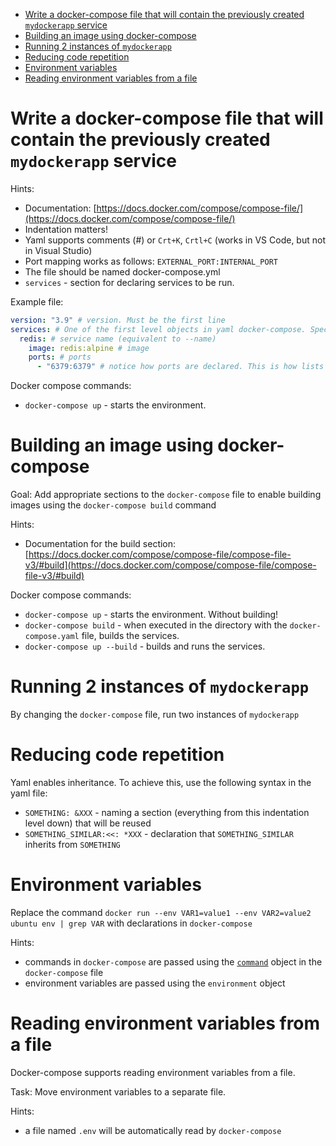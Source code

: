 - [Write a docker-compose file that will contain the previously created `mydockerapp` service](#write-a-docker-compose-file-that-will-contain-the-previously-created-mydockerapp-service)
- [Building an image using docker-compose](#building-an-image-using-docker-compose)
- [Running 2 instances of `mydockerapp`](#running-2-instances-of-mydockerapp)
- [Reducing code repetition](#reducing-code-repetition)
- [Environment variables](#environment-variables)
- [Reading environment variables from a file](#reading-environment-variables-from-a-file)
# Write a docker-compose file that will contain the previously created `mydockerapp` service

Hints:
- Documentation: [https://docs.docker.com/compose/compose-file/](https://docs.docker.com/compose/compose-file/)
- Indentation matters!
- Yaml supports comments (#) or `Crt+K`, `Crtl+C` (works in VS Code, but not in Visual Studio)
- Port mapping works as follows: `EXTERNAL_PORT:INTERNAL_PORT`
- The file should be named docker-compose.yml
- `services` - section for declaring services to be run.

Example file:

```yaml
version: "3.9" # version. Must be the first line
services: # One of the first level objects in yaml docker-compose. Specifies services that will be run
  redis: # service name (equivalent to --name)
    image: redis:alpine # image
    ports: # ports
      - "6379:6379" # notice how ports are declared. This is how lists are defined
```

Docker compose commands:
- `docker-compose up` - starts the environment.
  
# Building an image using docker-compose

Goal: Add appropriate sections to the `docker-compose` file to enable building images using the `docker-compose build` command

Hints:
- Documentation for the build section: [https://docs.docker.com/compose/compose-file/compose-file-v3/#build](https://docs.docker.com/compose/compose-file/compose-file-v3/#build)

Docker compose commands:
- `docker-compose up` - starts the environment. Without building!
- `docker-compose build` - when executed in the directory with the `docker-compose.yaml` file, builds the services.
- `docker-compose up --build` - builds and runs the services.
  
# Running 2 instances of `mydockerapp`

By changing the `docker-compose` file, run two instances of `mydockerapp`

# Reducing code repetition

Yaml enables inheritance. To achieve this, use the following syntax in the yaml file:
- `SOMETHING: &XXX` - naming a section (everything from this indentation level down) that will be reused
- `SOMETHING_SIMILAR:<<: *XXX` - declaration that `SOMETHING_SIMILAR` inherits from `SOMETHING`

# Environment variables

Replace the command `docker run --env VAR1=value1 --env VAR2=value2 ubuntu env | grep VAR` with declarations in `docker-compose`

Hints:
- commands in `docker-compose` are passed using the [`command`](https://docs.microsoft.com/en-us/visualstudio/docker/tutorials/use-docker-compose#define-the-app-service) object in the `docker-compose` file
- environment variables are passed using the `environment` object

# Reading environment variables from a file

Docker-compose supports reading environment variables from a file.

Task:
Move environment variables to a separate file.

Hints:
- a file named `.env` will be automatically read by `docker-compose`